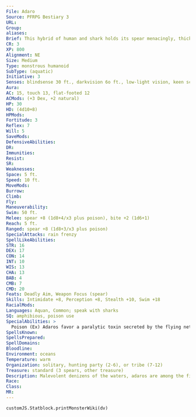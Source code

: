 ```yaml
---
File: Adaro
Source: PFRPG Bestiary 3
URL: 
Group: 
aliases: 
Brief: This hybrid of human and shark holds its spear menacingly, thick, glistening saliva dripping from its razor-sharp teeth.
CR: 3
XP: 800
Alignment: NE
Size: Medium
Type: monstrous humanoid
SubType: (aquatic)
Initiative: 3
Senses: blindsense 30 ft., darkvision 6o ft., low-light vision, keen scent; Perception +8
Aura: 
AC: 15, touch 13, flat-footed 12
ACMods: (+3 Dex, +2 natural)
HP: 30
HD: (4d10+8)
HPMods: 
Fortitude: 3
Reflex: 7
Will: 5
SaveMods: 
DefensiveAbilities: 
DR: 
Immunities: 
Resist: 
SR: 
Weaknesses: 
Space: 5 ft.
Speed: 10 ft.
MoveMods: 
Burrow: 
Climb: 
Fly: 
Maneuverability: 
Swim: 50 ft.
Melee: spear +8 (1d8+4/x3 plus poison), bite +2 (1d6+1)
Reach: 5 ft.
Ranged: spear +8 (1d8+3/x3 plus poison)
SpecialAttacks: rain frenzy
SpellLikeAbilities: 
STR: 16
DEX: 17
CON: 14
INT: 10
WIS: 13
CHA: 13
BAB: 4
CMB: 7
CMD: 20
Feats: Deadly Aim, Weapon Focus (spear)
Skills: Intimidate +8, Perception +8, Stealth +10, Swim +18
RacialMods: 
Languages: Aquan, Common; speak with sharks
SQ: amphibious, poison use
SpecialAbilities: >
  Poison (Ex) Adaros favor a paralytic toxin secreted by the flying nettlefin pufferfish-a sticky venom that doesn't wash away in water.  Nettlefin Toxin: Spear-injury; save Fort DC 15; frequency 1/minute for 4 minutes; effect paralyzed for 1 minute; cure 2 consecutive saves.  Poison Use (Ex) Adaros are skilled in the use of poison and never risk accidentally poisoning themselves.  Rain Frenzy (Su) Adaros revere storms, and their lust for blood is amplified exponentially while it is raining. While fighting in the rain or during other stormy weather, adaros act as though affected by the rage spell. An adaro gains this benefit even if it is underwater, but only as long as it remains within a move action away from the water's surface (50 feet for most adaros).  Speak with Sharks (Su) An adaro can communicate telepathically with sharks to a distance of 100 feet. This communication is limited to simple concepts, such as "come," "defend," or "attack."
SpellsKnown: 
SpellsPrepared: 
SpellDomains: 
Bloodline: 
Environment: oceans
Temperature: warm
Organization: solitary, hunting party (2-6), or tribe (7-12)
Treasure: standard (3 spears, other treasure)
Description: Malevolent denizens of the waters, adaros are among the fiercest sentient hunters of the tropical seas. They are known and feared by sailors on many exotic shores, as well as by common folk who just happen to live near the ocean.  Many have witnessed a fellow sailor or fisher suddenly go rigid, a poisoned spear jutting from his guts, only to fall into the water and be taken by the vicious adaro responsible for the assault.  Strictly carnivorous, adaros feed upon their victims almost immediately after slaying them. Their brutally sharp teeth cut through bone almost as easily as through flesh, and their powerful digestive systems are capable of handling most organic matter. Adaros usually eat once every couple of days, gorging on meals half their weight.  Adaros' strange relationship with storms has intrigued scholars for centuries. These sea-dwellers have a special connection to the deadly creatures of the water and the wildness of foul weather, and it is no coincidence that they attack humanoids more often during rough seas. Adaros are seminomadic by nature; a tribe travels until it finds a suitable hunting ground, and leaves either when its presence becomes too well known or when its game runs low.  An adaro is 7-1/2 feet long and weighs 250 pounds.
Race: 
Class: 
MR: 
---
```

```dataviewjs
customJS.Statblock.printMonsterWiki(dv)
```
